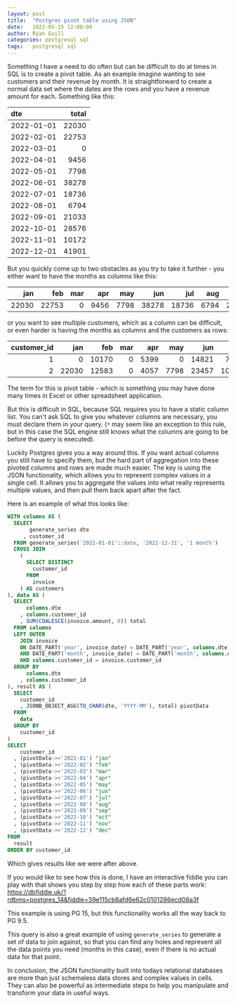 ```yaml
---
layout: post
title:  "Postgres pivot table using JSON"
date:   2022-05-15 12:00:00
author: Ryan Guill
categories: postgresql sql
tags:	postgresql sql
---
```


Something I have a need to do often but can be difficult to do at times in SQL is to create a pivot table. As an example imagine wanting to see customers and their revenue by month. It is straightforward to create a normal data set where the dates are the rows and you have a revenue amount for each. Something like this: 

| dte        | total |
|:-----------|------:|
| 2022-01-01 | 22030 |
 | 2022-02-01 | 22753 |
 | 2022-03-01 |     0 |
 | 2022-04-01 |  9456 |
 | 2022-05-01 |  7798 |
 | 2022-06-01 | 38278 |
 | 2022-07-01 | 18736 |
 | 2022-08-01 |  6794 |
 | 2022-09-01 | 21033 |
 | 2022-10-01 | 28576 |
 | 2022-11-01 | 10172 |
 | 2022-12-01 | 41901 |

But you quickly come up to two obstacles as you try to take it further - you either want to have the months as columns like this:


|   jan |   feb | mar |  apr |  may |   jun |   jul |  aug |   sep |   oct |   nov |   dec |
|------:|------:|----:|-----:|-----:|------:|------:|-----:|------:|------:|------:|------:|
| 22030 | 22753 |   0 | 9456 | 7798 | 38278 | 18736 | 6794 | 21033 | 28576 | 10172 | 41901 |


or you want to see multiple customers, which as a column can be difficult, or even harder is having the months as columns and the customers as rows:

| customer_id |   jan |   feb | mar |  apr |  may |   jun |   jul |  aug |   sep |   oct |  nov |   dec |  
|------------:|------:|------:|----:|-----:|-----:|------:|------:|-----:|------:|------:|-----:|------:|
|           1 |     0 | 10170 |   0 | 5399 |    0 | 14821 |  7927 |    0 |    14 | 15466 | 3675 | 14447 |
|           2 | 22030 | 12583 |   0 | 4057 | 7798 | 23457 | 10809 | 6794 | 21019 | 13110 | 6497 | 27454 |

The term for this is pivot table - which is something you may have done many times in Excel or other spreadsheet application.

But this is difficult in SQL, because SQL requires you to have a static column list. You can't ask SQL to give you whatever columns are necessary, you must declare them in your query. (`*` may seem like an exception to this rule, but in this case the SQL engine still knows what the columns are going to be before the query is executed).

Luckily Postgres gives you a way around this. If you want actual columns you still have to specify them, but the hard part of aggregation into these pivoted columns and rows are made much easier. The key is using the JSON functionality, which allows you to represent complex values in a single cell. It allows you to aggregate the values into what really represents multiple values, and then pull them back apart after the fact.

Here is an example of what this looks like:

```sql
WITH columns AS (
  SELECT
       generate_series dte
     , customer_id
  FROM generate_series('2022-01-01'::date, '2022-12-31', '1 month')
  CROSS JOIN
    (
      SELECT DISTINCT
        customer_id
      FROM
        invoice
    ) AS customers
), data AS (
  SELECT
      columns.dte
    , columns.customer_id
    , SUM(COALESCE(invoice.amount, 0)) total
  FROM columns
  LEFT OUTER
    JOIN invoice
    ON DATE_PART('year', invoice_date) = DATE_PART('year', columns.dte)
    AND DATE_PART('month', invoice_date) = DATE_PART('month', columns.dte)
    AND columns.customer_id = invoice.customer_id
  GROUP BY
      columns.dte
    , columns.customer_id
), result AS (
  SELECT
    customer_id
    , JSONB_OBJECT_AGG(TO_CHAR(dte, 'YYYY-MM'), total) pivotData
  FROM
    data
  GROUP BY
    customer_id
)
SELECT
    customer_id
  , (pivotData->>'2022-01') "jan"
  , (pivotData->>'2022-02') "feb"
  , (pivotData->>'2022-03') "mar"
  , (pivotData->>'2022-04') "apr"
  , (pivotData->>'2022-05') "may"
  , (pivotData->>'2022-06') "jun"
  , (pivotData->>'2022-07') "jul"
  , (pivotData->>'2022-08') "aug"
  , (pivotData->>'2022-09') "sep"
  , (pivotData->>'2022-10') "oct"
  , (pivotData->>'2022-11') "nov"
  , (pivotData->>'2022-12') "dec"
FROM
  result
ORDER BY customer_id
```

Which gives results like we were after above.

If you would like to see how this is done, I have an interactive fiddle you can play with that shows you step by step how each of these parts work: https://dbfiddle.uk/?rdbms=postgres_14&fiddle=39e115cb8afd6e62c0101286ecd08a3f

This example is using PG 15, but this functionality works all the way back to PG 9.5.

This query is also a great example of using `generate_series` to generate a set of data to join against, so that you can find any holes and represent all the data points you need (months in this case), even if there is no actual data for that point.

In conclusion, the JSON functionality built into todays relational databases are more than just schemaless data stores and complex values in cells. They can also be powerful as intermediate steps to help you manipulate and transform your data in useful ways.
